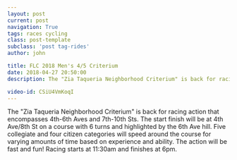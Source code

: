 ```yaml
---
layout: post
current: post
navigation: True
tags: races cycling
class: post-template
subclass: 'post tag-rides'
author: john

title: FLC 2018 Men's 4/5 Criterium
date: 2018-04-27 20:50:00
description: The "Zia Taqueria Neighborhood Criterium" is back for racing action that encompasses 4th-6th Aves and 7th-10th Sts. The start finish will be at 4th Ave/8th St on a course with 6 turns and highlighted by the 6th Ave hill. Five collegiate and four citizen categories will speed around the course for varying amounts of time based on experience and ability. The action will be fast and fun! Racing starts at 11:30am and finishes at 6pm.

video-id: CSiU4VmKoqI
---
```


The "Zia Taqueria Neighborhood Criterium" is back for racing action that encompasses 4th-6th Aves and 7th-10th Sts. The start finish will be at 4th Ave/8th St on a course with 6 turns and highlighted by the 6th Ave hill. Five collegiate and four citizen categories will speed around the course for varying amounts of time based on experience and ability. The action will be fast and fun! Racing starts at 11:30am and finishes at 6pm.